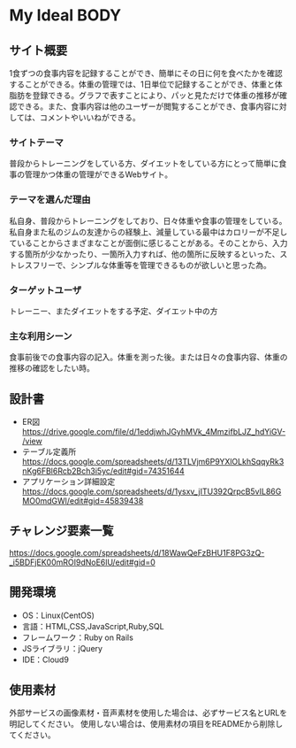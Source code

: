 # My Ideal BODY

## サイト概要
1食ずつの食事内容を記録することができ、簡単にその日に何を食べたかを確認することができる。体重の管理では、1日単位で記録することができ、体重と体脂肪を登録できる。グラフで表すことにより、パッと見ただけで体重の推移が確認できる。また、食事内容は他のユーザーが閲覧することができ、食事内容に対しては、コメントやいいねができる。

### サイトテーマ
普段からトレーニングをしている方、ダイエットをしている方にとって簡単に食事の管理かつ体重の管理ができるWebサイト。

### テーマを選んだ理由
私自身、普段からトレーニングをしており、日々体重や食事の管理をしている。私自身また私のジムの友達からの経験上、減量している最中はカロリーが不足していることからさまざまなことが面倒に感じることがある。そのことから、入力する箇所が少なかったり、一箇所入力すれば、他の箇所に反映するといった、ストレスフリーで、シンプルな体重等を管理できるものが欲しいと思った為。

### ターゲットユーザ
トレーニー、またダイエットをする予定、ダイエット中の方

### 主な利用シーン
食事前後での食事内容の記入。体重を測った後。または日々の食事内容、体重の推移の確認をしたい時。

## 設計書
- ER図  https://drive.google.com/file/d/1eddjwhJGyhMVk_4MmzifbLJZ_hdYiGV-/view
- テーブル定義所  https://docs.google.com/spreadsheets/d/13TLVjm6P9YXlOLkhSqqyRk3nKg6FBl6Rcb2Bch3i5yc/edit#gid=74351644
- アプリケーション詳細設定  https://docs.google.com/spreadsheets/d/1ysxv_jITU392QrpcB5vIL86GMO0mdGWl/edit#gid=45839438

## チャレンジ要素一覧
https://docs.google.com/spreadsheets/d/18WawQeFzBHU1F8PG3zQ-_i5BDFjEK00mROI9dNoE6lU/edit#gid=0

## 開発環境
- OS：Linux(CentOS)
- 言語：HTML,CSS,JavaScript,Ruby,SQL
- フレームワーク：Ruby on Rails
- JSライブラリ：jQuery
- IDE：Cloud9

## 使用素材
外部サービスの画像素材・音声素材を使用した場合は、必ずサービス名とURLを明記してください。
使用しない場合は、使用素材の項目をREADMEから削除してください。
